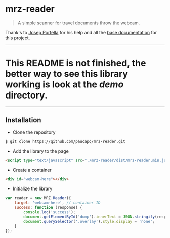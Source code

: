 # mrz-reader

> A simple scanner for travel documents throw the webcam.

Thank's to [Josep Portella](https://josep-portella.com/) for his help and all the [base documentation](https://josep-portella.com/en/writings/how-does-magia-dni-work/) for this project.

---

# This README is not finished, the better way to see this library working is look at the *demo* directory.

---

## Installation

* Clone the repository

```console
$ git clone https://github.com/paucapo/mrz-reader.git
```

* Add the library to the page

```html
<script type="text/javascript" src="./mrz-reader/dist/mrz-reader.min.js"></script>
```

* Create a container

```html
<div id="webcam-here"></div>
```

* Initialize the library

```javascript
var reader = new MRZ.Reader({
    target: 'webcam-here', // container ID
    success: function (response) {
        console.log('success');
        document.getElementById('dump').innerText = JSON.stringify(response, null, 2);
        document.querySelector('.overlay').style.display = 'none';
    }
});
```